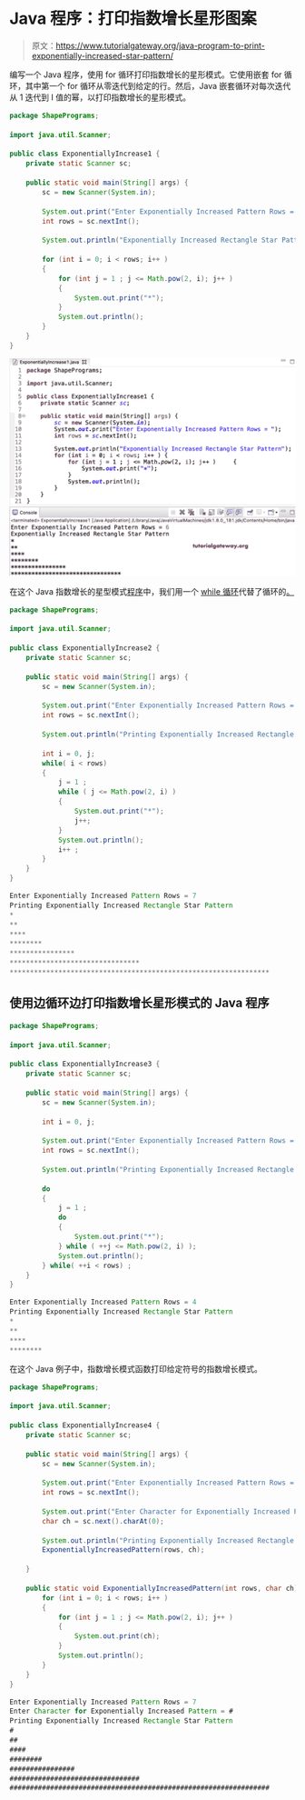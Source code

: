 # Java 程序：打印指数增长星形图案

> 原文：<https://www.tutorialgateway.org/java-program-to-print-exponentially-increased-star-pattern/>

编写一个 Java 程序，使用 for 循环打印指数增长的星形模式。它使用嵌套 for 循环，其中第一个 for 循环从零迭代到给定的行。然后，Java 嵌套循环对每次迭代从 1 迭代到 I 值的幂，以打印指数增长的星形模式。

```java
package ShapePrograms;

import java.util.Scanner;

public class ExponentiallyIncrease1 {
	private static Scanner sc;

	public static void main(String[] args) {
		sc = new Scanner(System.in);

		System.out.print("Enter Exponentially Increased Pattern Rows = ");
		int rows = sc.nextInt();

		System.out.println("Exponentially Increased Rectangle Star Pattern");

		for (int i = 0; i < rows; i++ ) 
		{
			for (int j = 1 ; j <= Math.pow(2, i); j++ ) 
			{
				System.out.print("*");
			}
			System.out.println();
		}
	}
}
```

![Java Program to Print Exponentially Increased Star Pattern 1](img/dd936a02151051069247e19bbf0d58bc.png)

在这个 Java 指数增长的星型模式[程序](https://www.tutorialgateway.org/learn-java-programs/)中，我们用一个 [while 循环](https://www.tutorialgateway.org/java-while-loop/)代替了循环的[。](https://www.tutorialgateway.org/java-for-loop/)

```java
package ShapePrograms;

import java.util.Scanner;

public class ExponentiallyIncrease2 {
	private static Scanner sc;

	public static void main(String[] args) {
		sc = new Scanner(System.in);

		System.out.print("Enter Exponentially Increased Pattern Rows = ");
		int rows = sc.nextInt();

		System.out.println("Printing Exponentially Increased Rectangle Star Pattern");

		int i = 0, j;
		while( i < rows) 
		{
			j = 1 ;
			while ( j <= Math.pow(2, i) ) 
			{
				System.out.print("*");
				j++;
			}
			System.out.println();
			i++ ;
		}
	}
}
```

```java
Enter Exponentially Increased Pattern Rows = 7
Printing Exponentially Increased Rectangle Star Pattern
*
**
****
********
****************
********************************
****************************************************************
```

## 使用边循环边打印指数增长星形模式的 Java 程序

```java
package ShapePrograms;

import java.util.Scanner;

public class ExponentiallyIncrease3 {
	private static Scanner sc;

	public static void main(String[] args) {
		sc = new Scanner(System.in);

		int i = 0, j;

		System.out.print("Enter Exponentially Increased Pattern Rows = ");
		int rows = sc.nextInt();

		System.out.println("Printing Exponentially Increased Rectangle Star Pattern");

		do
		{
			j = 1 ;
			do
			{
				System.out.print("*");
			} while ( ++j <= Math.pow(2, i) );
			System.out.println();
		} while( ++i < rows) ;
	}
}
```

```java
Enter Exponentially Increased Pattern Rows = 4
Printing Exponentially Increased Rectangle Star Pattern
*
**
****
********
```

在这个 Java 例子中，指数增长模式函数打印给定符号的指数增长模式。

```java
package ShapePrograms;

import java.util.Scanner;

public class ExponentiallyIncrease4 {
	private static Scanner sc;

	public static void main(String[] args) {
		sc = new Scanner(System.in);

		System.out.print("Enter Exponentially Increased Pattern Rows = ");
		int rows = sc.nextInt();

		System.out.print("Enter Character for Exponentially Increased Pattern = ");
		char ch = sc.next().charAt(0);

		System.out.println("Printing Exponentially Increased Rectangle Star Pattern");
		ExponentiallyIncreasedPattern(rows, ch);

	}

	public static void ExponentiallyIncreasedPattern(int rows, char ch) {
		for (int i = 0; i < rows; i++ ) 
		{
			for (int j = 1 ; j <= Math.pow(2, i); j++ ) 
			{
				System.out.print(ch);
			}
			System.out.println();
		}
	}
}
```

```java
Enter Exponentially Increased Pattern Rows = 7
Enter Character for Exponentially Increased Pattern = #
Printing Exponentially Increased Rectangle Star Pattern
#
##
####
########
################
################################
################################################################
```